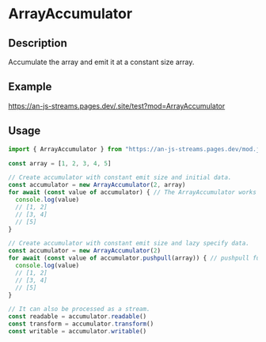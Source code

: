 # ArrayAccumulator

## Description
Accumulate the array and emit it at a constant size array.

## Example
https://an-js-streams.pages.dev/.site/test?mod=ArrayAccumulator

## Usage
```ts
import { ArrayAccumulator } from "https://an-js-streams.pages.dev/mod.js" // or .ts

const array = [1, 2, 3, 4, 5]

// Create accumulator with constant emit size and initial data.
const accumulator = new ArrayAccumulator(2, array)
for await (const value of accumulator) { // The ArrayAccumulator works as an AsyncGenerator.
  console.log(value)
  // [1, 2]
  // [3, 4]
  // [5]
}

// Create accumulator with constant emit size and lazy specify data.
const accumulator = new ArrayAccumulator(2)
for await (const value of accumulator.pushpull(array)) { // pushpull function is Push and pull at the same time.
  console.log(value)
  // [1, 2]
  // [3, 4]
  // [5]
}

// It can also be processed as a stream.
const readable = accumulator.readable()
const transform = accumulator.transform()
const writable = accumulator.writable()
```